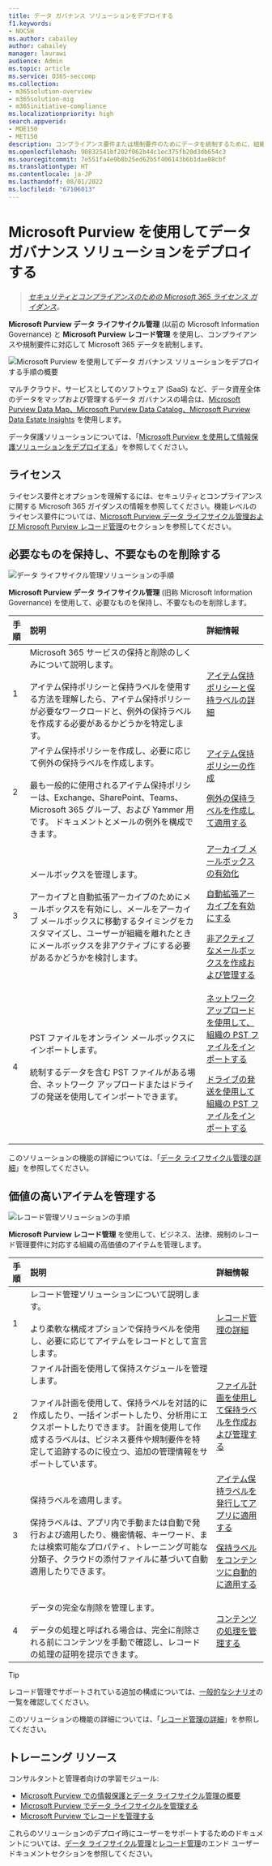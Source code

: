 ```yaml
---
title: データ ガバナンス ソリューションをデプロイする
f1.keywords:
- NOCSH
ms.author: cabailey
author: cabailey
manager: laurawi
audience: Admin
ms.topic: article
ms.service: O365-seccomp
ms.collection:
- m365solution-overview
- m365solution-mig
- m365initiative-compliance
ms.localizationpriority: high
search.appverid:
- MOE150
- MET150
description: コンプライアンス要件または規制要件のためにデータを統制するために、組織に Microsoft Purview を展開するための規範的なガイダンス。
ms.openlocfilehash: 90832541bf202f062b44c1ec375fb20d3db654c3
ms.sourcegitcommit: 7e551fa4e9b8b25ed62b5f406143b6b1dae08cbf
ms.translationtype: HT
ms.contentlocale: ja-JP
ms.lasthandoff: 08/01/2022
ms.locfileid: "67106013"
---
```

# <a name="deploy-a-data-governance-solution-with-microsoft-purview"></a>Microsoft Purview を使用してデータ ガバナンス ソリューションをデプロイする

>*[セキュリティとコンプライアンスのための Microsoft 365 ライセンス ガイダンス](/office365/servicedescriptions/microsoft-365-service-descriptions/microsoft-365-tenantlevel-services-licensing-guidance/microsoft-365-security-compliance-licensing-guidance)。*

**Microsoft Purview データ ライフサイクル管理** (以前の Microsoft Information Governance) と **Microsoft Purview レコード管理** を使用し、コンプライアンスや規制要件に対応して Microsoft 365 データを統制します。

![Microsoft Purview を使用してデータ ガバナンス ソリューションをデプロイする手順の概要](../media/data-governance-solution-overview.png)

マルチクラウド、サービスとしてのソフトウェア (SaaS) など、データ資産全体のデータをマップおよび管理するデータ ガバナンスの場合は、[Microsoft Purview Data Map、Microsoft Purview Data Catalog、Microsoft Purview Data Estate Insights](/azure/purview/overview) を使用します。

データ保護ソリューションについては、「[Microsoft Purview を使用して情報保護ソリューションをデプロイする](information-protection-solution.md)」を参照してください。

## <a name="licensing"></a>ライセンス

ライセンス要件とオプションを理解するには、セキュリティとコンプライアンスに関する Microsoft 365 ガイダンスの情報を参照してください。機能レベルのライセンス要件については、[Microsoft Purview データ ライフサイクル管理および Microsoft Purview レコード管理](/office365/servicedescriptions/microsoft-365-service-descriptions/microsoft-365-tenantlevel-services-licensing-guidance/microsoft-365-security-compliance-licensing-guidance#microsoft-purview-data-lifecycle-management--microsoft-purview-records-management)のセクションを参照してください。

## <a name="keep-what-you-need-and-delete-what-you-dont"></a>必要なものを保持し、不要なものを削除する

![データ ライフサイクル管理ソリューションの手順](../media/data-lifecycle-management-solution.png)

**Microsoft Purview データ ライフサイクル管理** (旧称 Microsoft Information Governance) を使用して、必要なものを保持し、不要なものを削除します。

|手順|説明|詳細情報|
|:---|:----------|:---------------|
|1| Microsoft 365 サービスの保持と削除のしくみについて説明します。 <br /><br /> アイテム保持ポリシーと保持ラベルを使用する方法を理解したら、アイテム保持ポリシーが必要なワークロードと、例外の保持ラベルを作成する必要があるかどうかを特定します。 | [アイテム保持ポリシーと保持ラベルの詳細](retention.md)|
|2| アイテム保持ポリシーを作成し、必要に応じて例外の保持ラベルを作成します。 <br /><br /> 最も一般的に使用されるアイテム保持ポリシーは、Exchange、SharePoint、Teams、Microsoft 365 グループ、および Yammer 用です。 ドキュメントとメールの例外を構成できます。 | [アイテム保持ポリシーの作成](create-retention-policies.md) <p> [例外の保持ラベルを作成して適用する](create-retention-labels-information-governance.md)|
|3| メールボックスを管理します。 <br /><br /> アーカイブと自動拡張アーカイブのためにメールボックスを有効にし、メールをアーカイブ メールボックスに移動するタイミングをカスタマイズし、ユーザーが組織を離れたときにメールボックスを非アクティブにする必要があるかどうかを検討します。| [アーカイブ メールボックスの有効化](enable-archive-mailboxes.md) <p> [自動拡張アーカイブを有効にする](enable-autoexpanding-archiving.md) <p> [非アクティブなメールボックスを作成および管理する](create-and-manage-inactive-mailboxes.md)|
|4| PST ファイルをオンライン メールボックスにインポートします。  <br /><br /> 統制するデータを含む PST ファイルがある場合、ネットワーク アップロードまたはドライブの発送を使用してインポートできます。| [ネットワーク アップロードを使用して、組織の PST ファイルをインポートする](use-network-upload-to-import-pst-files.md) <p> [ドライブの発送を使用して組織の PST ファイルをインポートする](use-drive-shipping-to-import-pst-files-to-office-365.md)|

このソリューションの機能の詳細については、「[データ ライフサイクル管理の詳細](information-governance.md)」を参照してください。

## <a name="manage-high-value-items"></a>価値の高いアイテムを管理する

![レコード管理ソリューションの手順](../media/records-management-solution.png)

**Microsoft Purview レコード管理** を使用して、ビジネス、法律、規制のレコード管理要件に対応する組織の高価値のアイテムを管理します。

|手順|説明|詳細情報|
|:---|:----------|:---------------|
|1| レコード管理ソリューションについて説明します。 <br /><br /> より柔軟な構成オプションで保持ラベルを使用し、必要に応じてアイテムをレコードとして宣言します。 | [レコード管理の詳細](records-management.md)|
|2| ファイル計画を使用して保持スケジュールを管理します。 <br /><br /> ファイル計画を使用して、保持ラベルを対話的に作成したり、一括インポートしたり、分析用にエクスポートしたりできます。 計画を使用して作成するラベルは、ビジネス要件や規制要件を特定して追跡するのに役立つ、追加の管理情報をサポートしています。 | [ファイル計画を使用して保持ラベルを作成および管理する](file-plan-manager.md)|
|3| 保持ラベルを適用します。 <br /><br /> 保持ラベルは、アプリ内で手動または自動で発行および適用したり、機密情報、キーワード、または検索可能なプロパティ、トレーニング可能な分類子、クラウドの添付ファイルに基づいて自動適用したりできます。 |[アイテム保持ラベルを発行してアプリに適用する](create-apply-retention-labels.md) <p> [保持ラベルをコンテンツに自動的に適用する](apply-retention-labels-automatically.md)|
|4| データの完全な削除を管理します。 <br /><br /> データの処理と呼ばれる場合は、完全に削除される前にコンテンツを手動で確認し、レコードの処理の証明を提示できます。 |[コンテンツの処理を管理する](disposition.md)|

> [!TIP]
> レコード管理でサポートされている追加の構成については、[一般的なシナリオ](get-started-with-records-management.md#common-scenarios)の一覧を確認してください。

このソリューションの機能の詳細については、「[レコード管理の詳細](records-management.md)」を参照してください。

## <a name="training-resources"></a>トレーニング リソース

コンサルタントと管理者向けの学習モジュール:

- [Microsoft Purview での情報保護とデータ ライフサイクル管理の概要](/learn/modules/m365-compliance-information-governance)
- [Microsoft Purview でデータ ライフサイクルを管理する](/learn/modules/m365-compliance-information-govern-information/)
- [Microsoft Purview でレコードを管理する](/learn/modules/m365-compliance-information-manage-records/)

これらのソリューションのデプロイ時にユーザーをサポートするためのドキュメントについては、[データ ライフサイクル管理](get-started-with-information-governance.md#end-user-documentation)と[レコード管理](get-started-with-records-management.md#end-user-documentation)のエンド ユーザー ドキュメントセクションを参照してください。